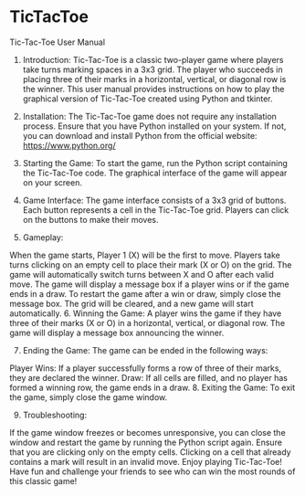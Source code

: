# TicTacToe
Tic-Tac-Toe User Manual

1. Introduction:
Tic-Tac-Toe is a classic two-player game where players take turns marking spaces in a 3x3 grid. The player who succeeds in placing three of their marks in a horizontal, vertical, or diagonal row is the winner. This user manual provides instructions on how to play the graphical version of Tic-Tac-Toe created using Python and tkinter.

2. Installation:
The Tic-Tac-Toe game does not require any installation process. Ensure that you have Python installed on your system. If not, you can download and install Python from the official website: https://www.python.org/

3. Starting the Game:
To start the game, run the Python script containing the Tic-Tac-Toe code. The graphical interface of the game will appear on your screen.

4. Game Interface:
The game interface consists of a 3x3 grid of buttons. Each button represents a cell in the Tic-Tac-Toe grid. Players can click on the buttons to make their moves.

5. Gameplay:

When the game starts, Player 1 (X) will be the first to move.
Players take turns clicking on an empty cell to place their mark (X or O) on the grid.
The game will automatically switch turns between X and O after each valid move.
The game will display a message box if a player wins or if the game ends in a draw.
To restart the game after a win or draw, simply close the message box. The grid will be cleared, and a new game will start automatically.
6. Winning the Game:
A player wins the game if they have three of their marks (X or O) in a horizontal, vertical, or diagonal row. The game will display a message box announcing the winner.

7. Ending the Game:
The game can be ended in the following ways:

Player Wins: If a player successfully forms a row of three of their marks, they are declared the winner.
Draw: If all cells are filled, and no player has formed a winning row, the game ends in a draw.
8. Exiting the Game:
To exit the game, simply close the game window.

9. Troubleshooting:

If the game window freezes or becomes unresponsive, you can close the window and restart the game by running the Python script again.
Ensure that you are clicking only on the empty cells. Clicking on a cell that already contains a mark will result in an invalid move.
Enjoy playing Tic-Tac-Toe! Have fun and challenge your friends to see who can win the most rounds of this classic game!
